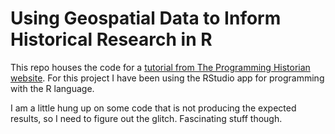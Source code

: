 # Using Geospatial Data to Inform Historical Research in R

This repo houses the code for a [tutorial from The Programming Historian website](https://programminghistorian.org/en/lessons/geospatial-data-analysis). For this project I have been using the RStudio app for programming with the R language.

I am a little hung up on some code that is not producing the expected results, so I need to figure out the glitch. Fascinating stuff though.
